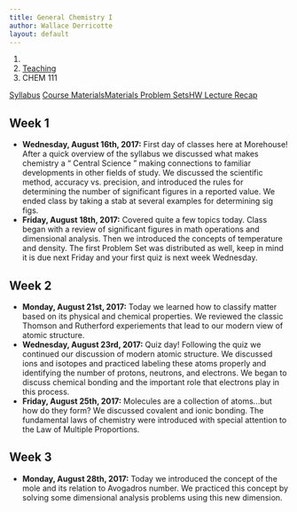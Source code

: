 ```yaml
---
title: General Chemistry I
author: Wallace Derricotte
layout: default
---
```


<ol class="breadcrumb">
  <li><a href="/"><i class="fa fa-home"></i></a></li>
  <li><a href="/teaching/">Teaching</a></li>
  <li class="active">CHEM 111</li>
</ol>

<div class="row">
<div class="col-xs-12">
<div class="btn-group btn-group-justified">
<a class="btn btn-default btn-success" href="{{site.baseurl}}/teaching/chem111f17/syllabus.pdf">
Syllabus</a>
<a class="btn btn-default btn-primary" href="{{site.baseurl}}/teaching/chem111f17/materials/"
>
<span class="hidden-xs">Course Materials</span><span class="visible-xs">Materials</span>
</a>
<a class="btn btn-default btn-warning" href="{{site.baseurl}}/teaching/chem111f17/problem_sets/">
<span class="hidden-xs">Problem Sets</span><span class="visible-xs">HW</span>
</a>
<a class="btn btn-default btn-info" href="{{site.baseurl}}/teaching/chem111f17/lecture_recap/">Lecture Recap</a>
</div>
</div>
</div>

## Week 1 ##
<ul class="fa-ul">
  <li><i class="fa-li fa fa-calendar-check-o"></i><b>Wednesday, August 16th, 2017:</b> First day of classes here at Morehouse! After a quick overview of the syllabus we discussed what makes chemistry a <q> Central Science </q> making connections to familiar developments in other fields of study. We discussed the scientific method, accuracy vs. precision, and introduced the rules for determining the number of significant figures in a reported value. We ended class by taking a stab at several examples for determining sig figs. </li>
<li><i class="fa-li fa fa-calendar-check-o"></i><b>Friday, August 18th, 2017:</b> Covered quite a few topics today. Class began with a review of significant figures in math operations and dimensional analysis. Then we introduced the concepts of temperature and density. The first Problem Set was distributed as well, keep in mind it is due next Friday and your first quiz is next week Wednesday.</li>
</ul>

## Week 2 ##
<ul class="fa-ul">
  <li><i class="fa-li fa fa-calendar-check-o"></i><b>Monday, August 21st, 2017:</b> Today we learned how to classify matter based on its physical and chemical properties. We reviewed the classic Thomson and Rutherford experiements that lead to our modern view of atomic structure.</li>
  <li><i class="fa-li fa fa-calendar-check-o"></i><b>Wednesday, August 23rd, 2017:</b> Quiz day! Following the quiz we continued our discussion of modern atomic structure. We discussed ions and isotopes and practiced labeling these atoms properly and identifying the number of protons, neutrons, and electrons. We began to discuss chemical bonding and the important role that electrons play in this process.</li>
  <li><i class="fa-li fa fa-calendar-check-o"></i><b>Friday, August 25th, 2017:</b> Molecules are a collection of atoms...but how do they form? We discussed covalent and ionic bonding. The fundamental laws of chemistry were introduced with special attention to the Law of Multiple Proportions.</li>
</ul> 

## Week 3 ##
<ul class="fa-ul">
  <li><i class="fa-li fa fa-calendar-check-o"></i><b>Monday, August 28th, 2017:</b> Today we introduced the concept of the mole and its relation to Avogadros number. We practiced this concept by solving some dimensional analysis problems using this new dimension.
</ul>

